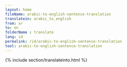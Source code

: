 ```yaml
---
layout: home
fileName: arabic-to-english-sentence-translation
translatein: arabic_to_english
from: ar
to: en
folderName : translate
lang: id
permalink: /id/arabic-to-english-sentence-translation
tool: arabic-to-english-sentence-translation
---
```

{% include section/translateinto.html %}